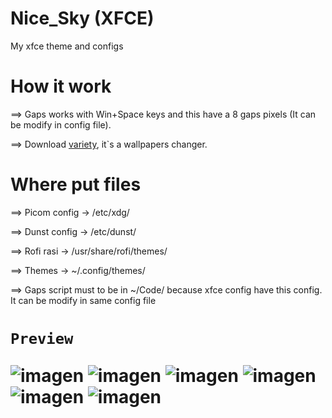 # Nice_Sky (XFCE)
My xfce theme and configs

<h1>
  How it work
</h1>
  ==> Gaps works with Win+Space keys and this have a 8 gaps pixels (It can be modify in config file).
  
  ==> Download <a href="https://alternativeto.net/software/variety-wallpaper-changer/about/"> variety</a>, it`s a wallpapers changer.

<h1>
  Where put files
</h1>
  
  ==> Picom config -> /etc/xdg/
  
  ==> Dunst config -> /etc/dunst/
  
  ==> Rofi rasi -> /usr/share/rofi/themes/
  
  ==> Themes -> ~/.config/themes/
  
  ==> Gaps script must to be in ~/Code/ because xfce config have this config. It can be modify in same config file
  

<h1>
  
    Preview
  ![imagen](https://user-images.githubusercontent.com/85375012/167896881-696fe855-08ec-48ce-944d-9b2d7cef868f.png)
  ![imagen](https://user-images.githubusercontent.com/85375012/167901355-415881e5-56ee-47db-ae25-1efda3ba88c0.png)
  ![imagen](https://user-images.githubusercontent.com/85375012/167888760-dcf8f92b-b175-4724-bdf5-4ca4b1f0fb26.png)
  ![imagen](https://user-images.githubusercontent.com/85375012/167888846-11990070-4e63-4847-8f13-1bd7e1cb6d62.png)
  ![imagen](https://user-images.githubusercontent.com/85375012/167889033-f63ccbd8-e8b2-4609-accd-00f29bb2374e.png)
  ![imagen](https://user-images.githubusercontent.com/85375012/167926036-60c5c456-d938-4282-92dc-63473b3d9026.png)


</h1>
